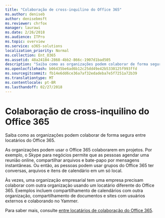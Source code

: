 ```yaml
---
title: "Colaboração de cross-inquilino do Office 365"
ms.author: deniseb
author: denisebmsft
ms.reviewer: chrfox
manager: laurawi
ms.date: 2/26/2018
ms.audience: ITPro
ms.topic: overview
ms.service: o365-solutions
localization_priority: Normal
ms.collection: Ent_O365
ms.assetid: 48a24184-2868-4bb2-866c-1907d1bad505
description: "Saiba como as organizações podem colaborar de forma segura entre locatários do Office 365."
ms.openlocfilehash: b06435be6ad6b12c25dd49e42b5330125f993ffd
ms.sourcegitcommit: fb14e6dd6ce36a7af32edadeba7e5f7251a72b39
ms.translationtype: MT
ms.contentlocale: pt-BR
ms.lasthandoff: 02/27/2018
---
```

# <a name="office-365-cross-tenant-collaboration"></a>Colaboração de cross-inquilino do Office 365

Saiba como as organizações podem colaborar de forma segura entre locatários do Office 365.
  
As organizações podem usar o Office 365 colaborarem em projetos. Por exemplo, o Skype para negócios permite que as pessoas agendar uma reunião online, compartilhar arquivos e bate-papo por mensagens instantâneas. Ou então, as pessoas podem usar grupos do Office 365 ter conversas, arquivos e itens de calendário em um só local.
  
Às vezes, uma organização empresarial tem uma empresa precisam colaborar com outra organização usando um locatário diferente do Office 365. Exemplos incluem compartilhamento de calendários com outra organização, compartilhamento de documentos e sites com usuários externos e colaborando no Yammer.
  
Para saber mais, consulte [entre locatários de colaboração do Office 365](https://support.office.com/en-us/article/Office-365-inter-tenant-collaboration-eb45fd8b-1d5d-4b0c-9c5a-479dbb176e7d).
